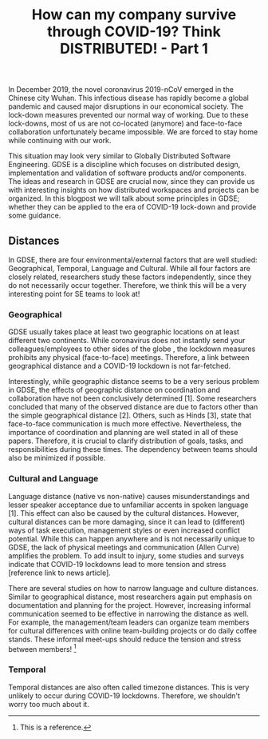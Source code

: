 ﻿---
title: "How can my company survive through COVID-19? Think DISTRIBUTED! - Part 1"
header:
  overlay_image: /assets/images/splash-image.jpg
  overlay_filter: "0.5"
  caption: "Photo credit: [**NASA Earth Observatory/NOAA NGDC**](https://www.nasa.gov/mission_pages/NPP/news/earth-at-night.html)"
  show_overlay_excerpt: false
tags:
  - covid-19
  - meta
---

In December 2019, the novel coronavirus 2019-nCoV emerged in the Chinese city Wuhan. This infectious disease has rapidly become a global pandemic and caused major disruptions in our economical society. 
The lock-down measures prevented our normal way of working. 
Due to these lock-downs, most of us are not co-located (anymore) and face-to-face collaboration unfortunately became impossible. We are forced to stay home while continuing with our work. 

This situation may look very similar to Globally Distributed Software Engineering. GDSE is a discipline which focuses on distributed design, implementation and validation of software products and/or components. The ideas and research in GDSE are crucial now, since they can provide us with interesting insights on how distributed workspaces and projects can be organized. 
In this blogpost we will talk about some principles in GDSE; whether they can be applied to the era of COVID-19 lock-down and provide some guidance.

## Distances
In GDSE, there are four environmental/external factors that are well studied: Geographical, Temporal, Language and Cultural. 
While all four factors are closely related, researchers study these factors independently, since they do not necessarily occur together. 
Therefore, we think this will be a very interesting point for SE teams to look at!

### Geographical  
GDSE usually takes place at least two geographic locations on at least different two continents. 
While coronavirus does not instantly send your colleagues/employees to other sides of the globe , the lockdown measures prohibits any physical (face-to-face) meetings.
Therefore, a link between geographical distance and a COVID-19 lockdown is not far-fetched.

Interestingly, while geographic distance seems to be a very serious problem in GDSE, the effects of geographic distance on coordination and collaboration have 
not been conclusively determined [1]. Some researchers concluded that many of the observed distance are due to factors other than the simple geographical distance [2]. 
Others, such as Hinds [3], state that face-to-face communication is much more effective. Nevertheless, the importance of coordination and planning are well stated in all of these papers.
Therefore, it is crucial to clarify distribution of goals, tasks, and responsibilities during these times. 
The dependency between teams should also be minimized if possible.

### Cultural and Language
Language distance (native vs non-native) causes misunderstandings and lesser speaker acceptance due to unfamiliar
accents in spoken language [1]. 
This effect can also be caused by the cultural distances. 
However, cultural distances can be more damaging, since it can lead to (different) ways of task execution, 
management styles or even increased conflict potential. 
While this can happen anywhere and is not necessarily unique to GDSE, the lack of physical meetings and communication 
(Allen Curve) amplifies the problem. To add insult to injury, some studies and surveys indicate that 
COVID-19 lockdowns lead to more tension and stress [reference link to news article]. 

There are several studies on how to narrow language and culture distances. 
Similar to geographical distance, most researchers again put emphasis on documentation and planning for the 
project. However, increasing informal communication seemed to be effective in narrowing the distance as well. 
For example, the management/team leaders can organize team members for cultural differences with online team-building 
projects or do daily coffee stands. 
These informal meet-ups should reduce the tension and stress between members! [^reference]

### Temporal
Temporal distances are also often called timezone distances.
This is very unlikely to occur during COVID-19 lockdowns.
Therefore, we shouldn't worry too much about it.

[^reference]: This is a reference.
